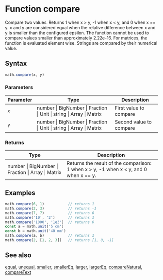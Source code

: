 <!-- Note: This file is automatically generated from source code comments. Changes made in this file will be overridden. -->
# Function compare
Compare two values. Returns 1 when x > y, -1 when x < y, and 0 when x == y.
x and y are considered equal when the relative difference between x and y
is smaller than the configured epsilon. The function cannot be used to
compare values smaller than approximately 2.22e-16.
For matrices, the function is evaluated element wise.
Strings are compared by their numerical value.
## Syntax
```js
math.compare(x, y)
```
### Parameters
Parameter | Type | Description
--------- | ---- | -----------
`x` | number &#124; BigNumber &#124; Fraction &#124; Unit &#124; string &#124; Array &#124; Matrix | First value to compare
`y` | number &#124; BigNumber &#124; Fraction &#124; Unit &#124; string &#124; Array &#124; Matrix | Second value to compare
### Returns
Type | Description
---- | -----------
number &#124; BigNumber &#124; Fraction &#124; Array &#124; Matrix | Returns the result of the comparison: 1 when x > y, -1 when x < y, and 0 when x == y.
## Examples
```js
math.compare(6, 1)           // returns 1
math.compare(2, 3)           // returns -1
math.compare(7, 7)           // returns 0
math.compare('10', '2')      // returns 1
math.compare('1000', '1e3')  // returns 0
const a = math.unit('5 cm')
const b = math.unit('40 mm')
math.compare(a, b)           // returns 1
math.compare(2, [1, 2, 3])   // returns [1, 0, -1]
```
## See also
[equal](equal.md),
[unequal](unequal.md),
[smaller](smaller.md),
[smallerEq](smallerEq.md),
[larger](larger.md),
[largerEq](largerEq.md),
[compareNatural](compareNatural.md),
[compareText](compareText.md)
